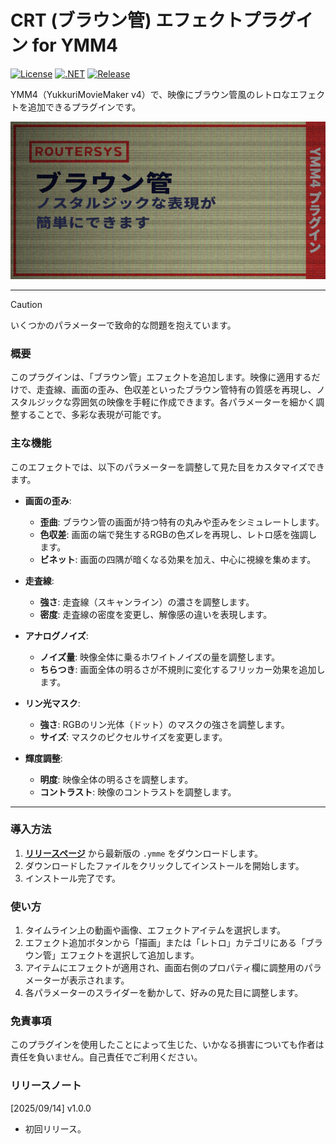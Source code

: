 # CRT (ブラウン管) エフェクトプラグイン for YMM4

[![License](https://img.shields.io/badge/license-MIT-blue.svg)](LICENSE)
[![.NET](https://img.shields.io/badge/.NET-9.0-purple.svg)](#)
[![Release](https://img.shields.io/github/v/release/routersys/YMM4-CRTEffect.svg)](https://github.com/routersys/YMM4-CRTEffect/releases)

YMM4（YukkuriMovieMaker v4）で、映像にブラウン管風のレトロなエフェクトを追加できるプラグインです。

![image](https://github.com/routersys/YMM4-CRT/blob/master/CRT.png)

---

> [!CAUTION]
> いくつかのパラメーターで致命的な問題を抱えています。

### 概要

このプラグインは、「ブラウン管」エフェクトを追加します。映像に適用するだけで、走査線、画面の歪み、色収差といったブラウン管特有の質感を再現し、ノスタルジックな雰囲気の映像を手軽に作成できます。各パラメーターを細かく調整することで、多彩な表現が可能です。

### 主な機能

このエフェクトでは、以下のパラメーターを調整して見た目をカスタマイズできます。

- **画面の歪み**:
    - **歪曲**: ブラウン管の画面が持つ特有の丸みや歪みをシミュレートします。
    - **色収差**: 画面の端で発生するRGBの色ズレを再現し、レトロ感を強調します。
    - **ビネット**: 画面の四隅が暗くなる効果を加え、中心に視線を集めます。

- **走査線**:
    - **強さ**: 走査線（スキャンライン）の濃さを調整します。
    - **密度**: 走査線の密度を変更し、解像感の違いを表現します。

- **アナログノイズ**:
    - **ノイズ量**: 映像全体に乗るホワイトノイズの量を調整します。
    - **ちらつき**: 画面全体の明るさが不規則に変化するフリッカー効果を追加します。

- **リン光マスク**:
    - **強さ**: RGBのリン光体（ドット）のマスクの強さを調整します。
    - **サイズ**: マスクのピクセルサイズを変更します。

- **輝度調整**:
    - **明度**: 映像全体の明るさを調整します。
    - **コントラスト**: 映像のコントラストを調整します。

---

### 導入方法

1. **[リリースページ](https://github.com/routersys/YMM4-CRT/releases)** から最新版の `.ymme` をダウンロードします。
2. ダウンロードしたファイルをクリックしてインストールを開始します。
3. インストール完了です。

### 使い方
1. タイムライン上の動画や画像、エフェクトアイテムを選択します。
2. エフェクト追加ボタンから「描画」または「レトロ」カテゴリにある「ブラウン管」エフェクトを選択して追加します。
3. アイテムにエフェクトが適用され、画面右側のプロパティ欄に調整用のパラメーターが表示されます。
4. 各パラメーターのスライダーを動かして、好みの見た目に調整します。

### 免責事項

このプラグインを使用したことによって生じた、いかなる損害についても作者は責任を負いません。自己責任でご利用ください。

### リリースノート
[2025/09/14] v1.0.0
- 初回リリース。
